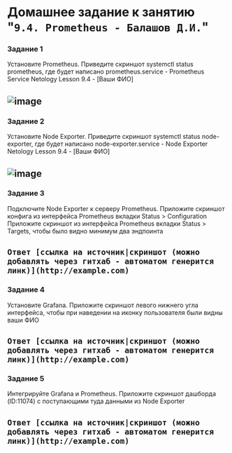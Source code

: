 # Домашнее задание к занятию "`9.4. Prometheus - Балашов Д.И.`" 
   
### Задание 1
Установите Prometheus.
Приведите скриншот systemctl status prometheus, где будет написано prometheus.service - Prometheus Service Netology Lesson 9.4 - [Ваши ФИО]

![image](https://user-images.githubusercontent.com/117297288/212824144-09eb359f-503d-4cd0-88c7-c55876e3de64.png)
---

### Задание 2
Установите Node Exporter.
Приведите скриншот systemctl status node-exporter, где будет написано node-exporter.service - Node Exporter Netology Lesson 9.4 - [Ваши ФИО]

![image](https://user-images.githubusercontent.com/117297288/212826116-0ed41f7e-5bdf-41e1-b596-e48df4965442.png)
---
### Задание 3
Подключите Node Exporter к серверу Prometheus.
Приложите скриншот конфига из интерфейса Prometheus вкладки Status > Configuration Приложите скриншот из интерфейса Prometheus вкладки Status > Targets, чтобы было видно минимум два эндпоинта

`Ответ [ссылка на источник|скриншот (можно добавлять через гитхаб - автоматом генерится линк)](http://example.com)`
---
### Задание 4
Установите Grafana.
Приложите скриншот левого нижнего угла интерфейса, чтобы при наведении на иконку пользователя были видны ваши ФИО

`Ответ [ссылка на источник|скриншот (можно добавлять через гитхаб - автоматом генерится линк)](http://example.com)`
---
### Задание 5
Интегрируйте Grafana и Prometheus.
Приложите скриншот дашборда (ID:11074) с поступающими туда данными из Node Exporter

`Ответ [ссылка на источник|скриншот (можно добавлять через гитхаб - автоматом генерится линк)](http://example.com)`
---

